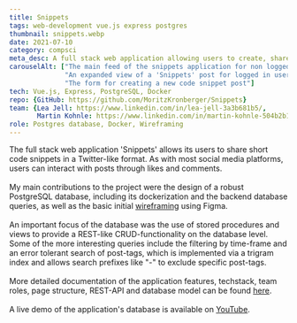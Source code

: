```yaml
---
title: Snippets
tags: web-development vue.js express postgres
thumbnail: snippets.webp
date: 2021-07-10
category: compsci
meta_desc: A full stack web application allowing users to create, share, like and comment code snippets
carouselAlt: ["The main feed of the snippets application for non logged in users", 
              "An expanded view of a 'Snippets' post for logged in users with the option to like and comment",
              "The form for creating a new code snippet post"]
tech: Vue.js, Express, PostgreSQL, Docker
repo: {GitHub: https://github.com/MoritzKronberger/Snippets}
team: {Lea Jell: https://www.linkedin.com/in/lea-jell-3a3b681b5/, 
       Martin Kohnle: https://www.linkedin.com/in/martin-kohnle-504b2b1ba/}
role: Postgres database, Docker, Wireframing
---
```


The full stack web application 'Snippets' allows its users to share short code snippets in a Twitter-like format. As with most social media platforms, users can interact with posts through likes and comments.
<br></br>
My main contributions to the project were the design of a robust PostgreSQL database, including its dockerization and the backend database queries, as well as the basic initial [wireframing](https://www.figma.com/file/XrzFeX33r2VXlSoyrPhYdj/GruppenprojektWebprog?node-id=203%3A83) using Figma.
<br></br>
An important focus of the database was the use of stored procedures and views to provide a REST-like CRUD-functionality on the database level.
Some of the more interesting queries include the filtering by time-frame and an error tolerant search of post-tags, which is implemented via a trigram index and allows search prefixes like "-" to exclude specific post-tags.
<br></br>
More detailed documentation of the application features, techstack, team roles, page structure, REST-API and database model can be found [here](https://github.com/MoritzKronberger/Snippets/blob/master/frontend/doc/Documentation.pdf).
<br></br>
A live demo of the application's database is available on [YouTube](https://youtu.be/W812ANJrYSE).

